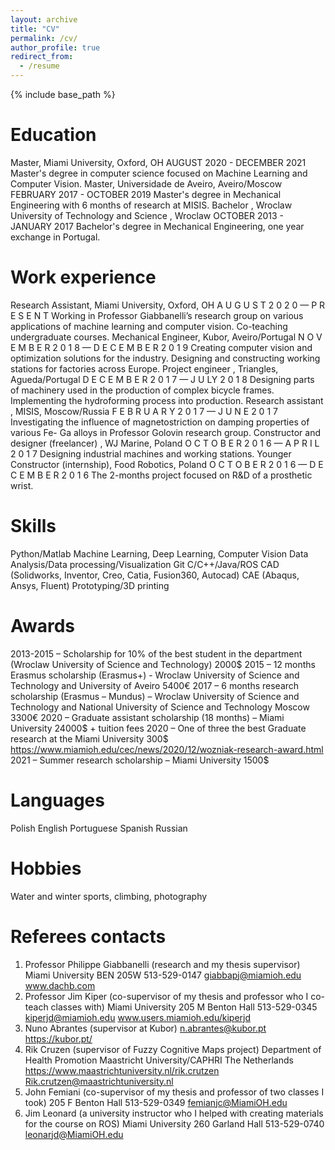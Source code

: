 ```yaml
---
layout: archive
title: "CV"
permalink: /cv/
author_profile: true
redirect_from:
  - /resume
---
```


{% include base_path %}

Education
======
Master, Miami University, Oxford, OH
AUGUST 2020 - DECEMBER 2021
Master's degree in computer science focused on Machine Learning and Computer
Vision.
Master, Universidade de Aveiro, Aveiro/Moscow
FEBRUARY 2017 - OCTOBER 2019
Master's degree in Mechanical Engineering with 6 months of research at MISIS.
Bachelor , Wroclaw University of Technology and Science , Wroclaw
OCTOBER 2013 - JANUARY 2017
Bachelor's degree in Mechanical Engineering, one year exchange in Portugal.

Work experience
======

Research Assistant, Miami University, Oxford, OH
A U G U S T 2 0 2 0 — P R E S E N T
Working in Professor Giabbanelli’s research group on various applications of
machine learning and computer vision. Co-teaching undergraduate courses.
Mechanical Engineer, Kubor, Aveiro/Portugal
N O V E M B E R 2 0 1 8 — D E C E M B E R 2 0 1 9
Creating computer vision and optimization solutions for the industry. Designing and
constructing working stations for factories across Europe.
Project engineer , Triangles, Agueda/Portugal
D E C E M B E R 2 0 1 7 — J U LY 2 0 1 8
Designing parts of machinery used in the production of complex bicycle frames.
Implementing the hydroforming process into production.
Research assistant , MISIS, Moscow/Russia
F E B R U A R Y 2 0 1 7 — J U N E 2 0 1 7
Investigating the influence of magnetostriction on damping properties of various
Fe- Ga alloys in Professor Golovin research group.
Constructor and designer (freelancer) , WJ Marine, Poland
O C T O B E R 2 0 1 6 — A P R I L 2 0 1 7
Designing industrial machines and working stations.
Younger Constructor (internship), Food Robotics, Poland
O C T O B E R 2 0 1 6 — D E C E M B E R 2 0 1 6
The 2-months project focused on R&D of a prosthetic wrist.
  
Skills
======
Python/Matlab
Machine Learning, Deep
Learning, Computer Vision
Data Analysis/Data
processing/Visualization
Git
C/C++/Java/ROS
CAD (Solidworks, Inventor, Creo,
Catia, Fusion360, Autocad)
CAE (Abaqus, Ansys, Fluent)
Prototyping/3D printing

Awards
======
2013-2015 – Scholarship for 10% of the best student in the department (Wroclaw University of Science
and Technology) 2000$
2015 – 12 months Erasmus scholarship (Erasmus+) - Wroclaw University of Science and Technology and
University of Aveiro 5400€
2017 – 6 months research scholarship (Erasmus – Mundus) – Wroclaw University of Science and
Technology and National University of Science and Technology Moscow 3300€
2020 – Graduate assistant scholarship (18 months) – Miami University 24000$ + tuition fees
2020 – One of three the best Graduate research at the Miami University 300$
https://www.miamioh.edu/cec/news/2020/12/wozniak-research-award.html
2021 – Summer research scholarship – Miami University 1500$

Languages
======
Polish
English
Portuguese
Spanish
Russian
  
Hobbies
======
Water and winter sports,
climbing, photography

Referees contacts
======
1. Professor Philippe Giabbanelli (research and my thesis supervisor)
Miami University
BEN 205W
513-529-0147
giabbapj@miamioh.edu
www.dachb.com
2. Professor Jim Kiper (co-supervisor of my thesis and professor who I co-teach classes with)
Miami University
205 M Benton Hall
513-529-0345
kiperjd@miamioh.edu
www.users.miamioh.edu/kiperjd
3. Nuno Abrantes (supervisor at Kubor)
n.abrantes@kubor.pt
https://kubor.pt/
4. Rik Cruzen (supervisor of Fuzzy Cognitive Maps project)
Department of Health Promotion
Maastricht University/CAPHRI
The Netherlands
https://www.maastrichtuniversity.nl/rik.crutzen
Rik.crutzen@maastrichtuniversity.nl
5. John Femiani (co-supervisor of my thesis and professor of two classes I took)
205 F Benton Hall
513-529-0349
femianjc@MiamiOH.edu
6. Jim Leonard (a university instructor who I helped with creating materials for the course on ROS)
Miami University
260 Garland Hall
513-529-0740
leonarjd@MiamiOH.edu